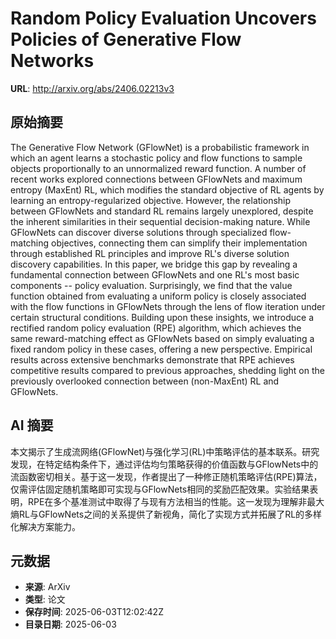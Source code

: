 # Random Policy Evaluation Uncovers Policies of Generative Flow Networks

**URL**: http://arxiv.org/abs/2406.02213v3

## 原始摘要

The Generative Flow Network (GFlowNet) is a probabilistic framework in which
an agent learns a stochastic policy and flow functions to sample objects
proportionally to an unnormalized reward function. A number of recent works
explored connections between GFlowNets and maximum entropy (MaxEnt) RL, which
modifies the standard objective of RL agents by learning an entropy-regularized
objective. However, the relationship between GFlowNets and standard RL remains
largely unexplored, despite the inherent similarities in their sequential
decision-making nature. While GFlowNets can discover diverse solutions through
specialized flow-matching objectives, connecting them can simplify their
implementation through established RL principles and improve RL's diverse
solution discovery capabilities. In this paper, we bridge this gap by revealing
a fundamental connection between GFlowNets and one RL's most basic components
-- policy evaluation. Surprisingly, we find that the value function obtained
from evaluating a uniform policy is closely associated with the flow functions
in GFlowNets through the lens of flow iteration under certain structural
conditions. Building upon these insights, we introduce a rectified random
policy evaluation (RPE) algorithm, which achieves the same reward-matching
effect as GFlowNets based on simply evaluating a fixed random policy in these
cases, offering a new perspective. Empirical results across extensive
benchmarks demonstrate that RPE achieves competitive results compared to
previous approaches, shedding light on the previously overlooked connection
between (non-MaxEnt) RL and GFlowNets.


## AI 摘要

本文揭示了生成流网络(GFlowNet)与强化学习(RL)中策略评估的基本联系。研究发现，在特定结构条件下，通过评估均匀策略获得的价值函数与GFlowNets中的流函数密切相关。基于这一发现，作者提出了一种修正随机策略评估(RPE)算法，仅需评估固定随机策略即可实现与GFlowNets相同的奖励匹配效果。实验结果表明，RPE在多个基准测试中取得了与现有方法相当的性能。这一发现为理解非最大熵RL与GFlowNets之间的关系提供了新视角，简化了实现方式并拓展了RL的多样化解决方案能力。

## 元数据

- **来源**: ArXiv
- **类型**: 论文
- **保存时间**: 2025-06-03T12:02:42Z
- **目录日期**: 2025-06-03
